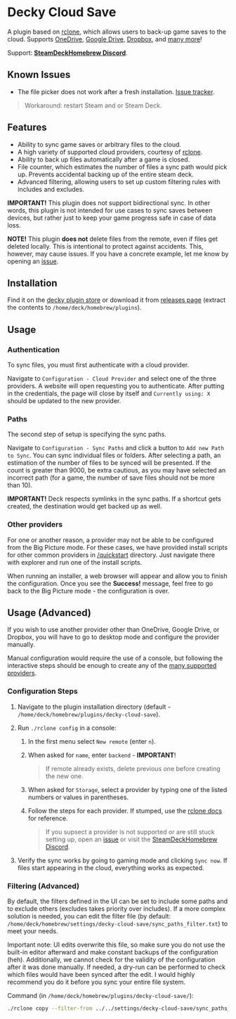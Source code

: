 # Decky Cloud Save

A plugin based on [rclone](https://rclone.org/), which allows users to back-up game saves to the cloud. Supports [OneDrive](https://onedrive.live.com/), [Google Drive](https://drive.google.com/), [Dropbox](https://www.dropbox.com/), and [many more](#backend-support)!

Support: **[SteamDeckHomebrew Discord](https://discord.gg/ZU74G2NJzk)**.

## Known Issues

* The file picker does not work after a fresh installation. [Issue tracker](https://github.com/GedasFX/decky-cloud-save/issues/7).

> Workaround: restart Steam and or Steam Deck.

## Features

* Ability to sync game saves or arbitrary files to the cloud.
* A high variety of supported cloud providers, courtesy of [rclone](https://rclone.org/).
* Ability to back up files automatically after a game is closed.
* File counter, which estimates the number of files a sync path would pick up. Prevents accidental backing up of the entire steam deck.
* Advanced filtering, allowing users to set up custom filtering rules with includes and excludes.

**IMPORTANT!** This plugin does not support bidirectional sync. In other words, this plugin is not intended for use cases to sync saves between devices, but rather just to keep your game progress safe in case of data loss.

**NOTE!** This plugin **does not** delete files from the remote, even if files get deleted locally. This is intentional to protect against accidents. This, however, may cause issues. If you have a concrete example, let me know by opening an [issue](https://github.com/GedasFX/decky-cloud-save/issues).

## Installation

Find it on the [decky plugin store]() or download it from [releases page](https://github.com/GedasFX/decky-cloud-save/releases/) (extract the contents to `/home/deck/homebrew/plugins`).


## Usage

### Authentication

To sync files, you must first authenticate with a cloud provider. 

Navigate to `Configuration - Cloud Provider` and select one of the three providers. A website will open requesting you to authenticate. After putting in the credentials, the page will close by itself and `Currently using: X` should be updated to the new provider.

### Paths

The second step of setup is specifying the sync paths.

Navigate to `Configuration - Sync Paths` and click a button to `Add new Path to Sync`. You can sync individual files or folders. After selecting a path, an estimation of the number of files to be synced will be presented. If the count is greater than 9000, be extra cautious, as you may have selected an incorrect path (for a game, the number of save files should not be more than 10).

**IMPORTANT!** Deck respects symlinks in the sync paths. If a shortcut gets created, the destination would get backed up as well.

### Other providers

For one or another reason, a provider may not be able to be configured from the Big Picture mode. For these cases, we have provided install scripts for other common providers in [/quickstart](/defaults/quickstart/) directory. Just navigate there with explorer and run one of the install scripts.

When running an installer, a web browser will appear and allow you to finish the configuration. Once you see the **Success!** message, feel free to go back to the Big Picture mode - the configuration is over.

## Usage (Advanced)

If you wish to use another provider other than OneDrive, Google Drive, or Dropbox, you will have to go to desktop mode and configure the provider manually.

Manual configuration would require the use of a console, but following the interactive steps should be enough to create any of the [many supported providers](https://rclone.org/docs/).

### Configuration Steps

1. Navigate to the plugin installation directory (default - `/home/deck/homebrew/plugins/decky-cloud-save`).
2. Run `./rclone config` in a console:
   
   1. In the first menu select `New remote` (enter `n`).
   2. When asked for `name`, enter `backend` - **IMPORTANT**!

      > If remote already exists, delete previous one before creating the new one.

   3. When asked for `Storage`, select a provider by typing one of the listed numbers or values in parentheses.

   4. Follow the steps for each provider. If stumped, use the [rclone docs](https://rclone.org/docs/) for reference.

      > If you supsect a provider is not supported or are still stuck setting up, open an [issue](https://github.com/GedasFX/decky-cloud-save/issues) or visit the [SteamDeckHomebrew Discord](https://discord.gg/ZU74G2NJzk).

3. Verify the sync works by going to gaming mode and clicking `Sync now`. If files start appearing in the cloud, everything works as expected.

### Filtering (Advanced)

By default, the filters defined in the UI can be set to include some paths and to exclude others (excludes takes priority over includes). If a more complex solution is needed, you can edit the filter file (by default: `/home/deck/homebrew/settings/decky-cloud-save/sync_paths_filter.txt`) to meet your needs.

Important note: UI edits overwrite this file, so make sure you do not use the built-in editor afterward and make constant backups of the configuration (heh). Additionally, we cannot check for the validity of the configuration after it was done manually. If needed, a dry-run can be performed to check which files would have been synced after the edit. I would highly recommend you do it before you sync your entire file system.

Command (in `/home/deck/homebrew/plugins/decky-cloud-save/`):
```bash
./rclone copy --filter-from ../../settings/decky-cloud-save/sync_paths_filter.txt / backend:decky-cloud-save --copy-links --dry-run
```